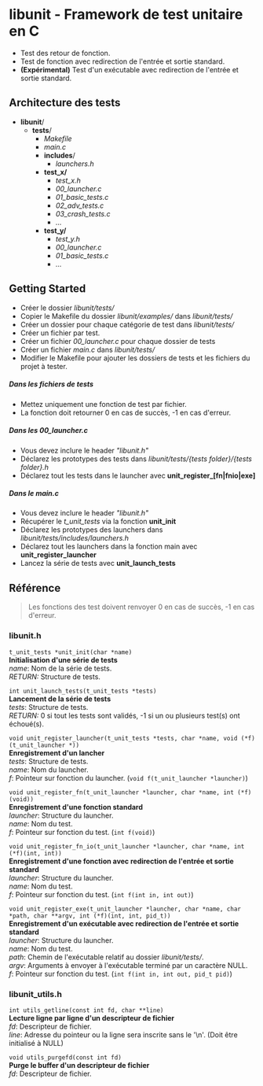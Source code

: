 # libunit - Framework de test unitaire en C

* Test des retour de fonction.
* Test de fonction avec redirection de l'entrée et sortie standard.
* **(Expérimental)** Test d'un exécutable avec redirection de l'entrée et sortie standard.

## Architecture des tests

* **libunit**/
  * **tests**/
    * *Makefile*
    * *main.c*
    * **includes**/
      * *launchers.h*
    * **test_x/**
      * *test_x.h*
      * *00_launcher.c*
      * *01_basic_tests.c*
      * *02_adv_tests.c*
      * *03_crash_tests.c*
      * *...*
    * **test_y/**
      * *test_y.h*
      * *00_launcher.c*
      * *01_basic_tests.c*
      * *...*

## Getting Started

* Créer le dossier *libunit/tests/*
* Copier le Makefile du dossier *libunit/examples/* dans *libunit/tests/*
* Créer un dossier pour chaque catégorie de test dans *libunit/tests/*
* Créer un fichier par test.
* Créer un fichier *00_launcher.c* pour chaque dossier de tests
* Créer un fichier *main.c* dans *libunit/tests/*
* Modifier le Makefile pour ajouter les dossiers de tests et les fichiers du projet à tester.

##### Dans les fichiers de tests

* Mettez uniquement une fonction de test par fichier.
* La fonction doit retourner 0 en cas de succès, -1 en cas d'erreur.

##### Dans les 00_launcher.c

* Vous devez inclure le header *"libunit.h"*
* Déclarez les prototypes des tests dans *libunit/tests/{tests folder}/{tests folder}.h*
* Déclarez tout les tests dans le launcher avec **unit\_register\_[fn|fnio|exe]**

##### Dans le main.c

* Vous devez inclure le header *"libunit.h"*
* Récupérer le *t_unit_tests* via la fonction **unit\_init**
* Déclarez les prototypes des launchers dans *libunit/tests/includes/launchers.h*
* Déclarez tout les launchers dans la fonction main avec **unit\_register\_launcher**
* Lancez la série de tests avec **unit\_launch\_tests**

## Référence
>Les fonctions des test doivent renvoyer 0 en cas de succès, -1 en cas d'erreur.

### libunit.h
`t_unit_tests *unit_init(char *name)`<br/>
**Initialisation d'une série de tests**<br/>
*name*: Nom de la série de tests.<br/>
*RETURN:* Structure de tests.<br/>

`int unit_launch_tests(t_unit_tests *tests)`<br/>
**Lancement de la série de tests**<br/>
*tests*: Structure de tests.<br/>
*RETURN:* 0 si tout les tests sont validés, -1 si un ou plusieurs test(s) ont échoué(s).<br/>

`void unit_register_launcher(t_unit_tests *tests, char *name, void (*f)(t_unit_launcher *))`<br/>
**Enregistrement d'un lancher**<br/>
*tests*: Structure de tests.<br/>
*name*: Nom du launcher.<br/>
*f*: Pointeur sur fonction du launcher. (`void f(t_unit_launcher *launcher)`)<br/>

`void unit_register_fn(t_unit_launcher *launcher, char *name, int (*f)(void))`<br/>
**Enregistrement d'une fonction standard**<br/>
*launcher*: Structure du launcher.<br/>
*name*: Nom du test.<br/>
*f*: Pointeur sur fonction du test. (`int f(void)`)<br/>

`void unit_register_fn_io(t_unit_launcher *launcher, char *name, int (*f)(int, int))`<br/>
**Enregistrement d'une fonction avec redirection de l'entrée et sortie standard**<br/>
*launcher*: Structure du launcher.<br/>
*name*: Nom du test.<br/>
*f*: Pointeur sur fonction du test. (`int f(int in, int out)`)<br/>

`void unit_register_exe(t_unit_launcher *launcher, char *name, char *path, char **argv, int (*f)(int, int, pid_t))`<br/>
**Enregistrement d'un exécutable avec redirection de l'entrée et sortie standard**<br/>
*launcher*: Structure du launcher.<br/>
*name*: Nom du test.<br/>
*path*: Chemin de l'exécutable relatif au dossier *libunit/tests/*.<br/>
*argv*: Arguments à envoyer à l'exécutable terminé par un caractère NULL.<br/>
*f*: Pointeur sur fonction du test. (`int f(int in, int out, pid_t pid)`)<br/>

### libunit_utils.h
`int utils_getline(const int fd, char **line)`<br/>
**Lecture ligne par ligne d'un descripteur de fichier**<br/>
*fd*: Descripteur de fichier.<br/>
*line*: Adresse du pointeur ou la ligne sera inscrite sans le '\\n'. (Doit être initialisé à NULL)<br/>

`void utils_purgefd(const int fd)`<br/>
**Purge le buffer d'un descripteur de fichier**<br/>
*fd*: Descripteur de fichier.<br/>
